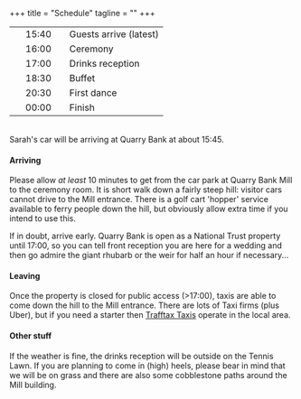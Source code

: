 +++
title = "Schedule"
tagline = ""
+++

|          		|                  	|
|---------:		|------------------	|
|&emsp; 15:40	|&emsp;Guests arrive (latest) 	|
| 16:00			|&emsp;Ceremony         	|
| 17:00			|&emsp;Drinks reception 	|
| 18:30			|&emsp;Buffet           	|
| 20:30			|&emsp;First dance      	|
| 00:00			|&emsp;Finish           	|
<br>
Sarah's car will be arriving at Quarry Bank at about 15:45.

#### **Arriving**
Please allow *at least* 10 minutes to get from the car park at Quarry Bank Mill to the ceremony room. It is short walk down a fairly steep hill: visitor cars cannot drive to the Mill entrance. There is a golf cart 'hopper' service available to ferry people down the hill, but obviously allow extra time if you intend to use this. 

If in doubt, arrive early. Quarry Bank is open as a National Trust property until 17:00, so you can tell front reception you are here for a wedding and then go admire the giant rhubarb or the weir for half an hour if necessary...

#### **Leaving**

Once the property is closed for public access (>17:00), taxis are able to come down the hill to the Mill entrance. There are lots of Taxi firms (plus Uber), but if you need a starter then [Trafftax Taxis](http://www.trafftaxtaxis.co.uk/) operate in the local area.

#### **Other stuff**
If the weather is fine, the drinks reception will be outside on the Tennis Lawn. If you are planning to come in (high) heels, please bear in mind that we will be on grass and there are also some cobblestone paths around the Mill building.

